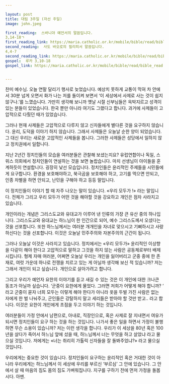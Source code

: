 ```yaml
---

layout: post
title: 대림 3주일 (자선 주일)
image: john.jpeg

first_reading:  스바니야 예언서의 말씀입니다.
3,14-18ㄱ
first_reading_link: https://maria.catholic.or.kr/mobile/bible/read/bible_read.asp?m=1&n=133&p=37
second_reading:  사도 바오로의 필리피서 말씀입니다.
4,4-7
second_reading_link: https://maria.catholic.or.kr/mobile/bible/read/bible_read.asp?m=2&n=152&p=8
gospel:  루카 3,10-18
gospel_link: https://maria.catholic.or.kr/mobile/bible/read/bible_read.asp?m=2&n=149&p=3


---
```


찬미 예수님. 오늘 연말 달리기 행사로 늦었습니다. 예상치 못하게 교통이 막혀 차 안에서 30분 넘게 오면서 화가 나는 저를 돌이켜 보면서 ‘이 세상에서 사제로 사는 것이 쉽지 않구나.’를 느꼈습니다. 가만히 생각해 보니까 옛날 시절 신부님들은 윽박지르고 성격이 있는 분들이 있었습니다. 한국 뿐만 아니라 여기도 그랬다고 합니다. 과거에 사제들이 고압적으로 다뤘던 때가 있었습니다. 

그러나 현재 사제들은 고압적으로 다루지 않고 신자들에게 별다른 것을 요구하지 않습니다. 윤리, 도덕을 이야기 하지 않습니다. 그래서 사제들은 오늘날 순한 양이 되었습니다. 그 대신 우리는 새로운 고압적인 사제들을 봅니다. 그러한 사제들은 성당에서 일하지 않고 정치권에서 일합니다. 

지난 2년간 정치인들의 모습을 여러분들은 관찰해 보셨는지요? 유럽연합이나 독일, 스위스 의회에서 정치인들이 연설하는 것을 보면 놀랍습니다. 마치 선생님이 아이들을 훈계하듯이 연설합니다. 굉장히 낯선 모습입니다. 정치인들은 윤리적인 주제들을 시민들에게 요구합니다. 환경을 보호해야하고, 북극곰을 보호해야 하고, 고기를 먹으면 안되고, 인종 차별을 하면 안되고, 난민을 구해야 하고 등등 말입니다. 

이 정치인들이 이야기 할 때 자주 나오는 말이 있습니다. «우리 모두가 !» 라는 말입니다. 전체가 그리고 우리 모두가 어떤 것을 해야할 것을 강요하고 개인은 점차 사라지고 있습니다. 

개인이라는 개념은 그리스도교와 유대교가 이루어 낸 인류의 가장 큰 유산 중의 하나입니다. 그리스도교와 유대교는 하느님이 한 인간으로 되어, 예수 그리스도께서 오셨다는 것을 선포합니다. 또한 하느님께서는 여러분 개개인을 자녀로 맞으시고 기뻐하시고 사랑하신다는 것을 선포합니다. 이것은 오늘날 민주주의와 자본주의의 근간이 됩니다. 

그러나 오늘날 이것은 사라지고 있습니다. 정치에서는 «우리 모두가» 윤리적인 이상향을 다같이 해야 한다고 고압적으로 말하고 그것을 하지 않는 사람은 공동체로부터 배제시킵니다. 형제 자매 여러분, 어쩌면 오늘날 우리는 개인을 잃어버리고 군중 중에 한 존재로, 여럿 가운데 하나로 전쟁을 치르고 있는 게 아닐까 생각해 보신 적 있습니까? 저는 그래서 개인이 되고 싶습니다. 개인으로 살아가려고 합니다. 

그리고 우리가 예언자 요한의 이야기를 듣고 새길 수 있는 것은 이 개인에 대한 크나큰 동조가 아닐까 싶습니다. ‘군중이 요한에게 물었다. 그러면 저희가 어떻게 해야 합니까? ‘ 라고 군중이 묻자 너희 모두는 이렇게 해야 한다가 아니라 옷을 두벌 가진 사람은 없는 자에게 한 벌 나눠주고, 군인들은 강탈하지 말고 세리들은 받아야 할 것만 받고.. 라고 합니다. 이것은 요한이 개인에게 초점을 두고 이야기 하는 것입니다. 

여러분들이 가정 안에서 남편으로, 아내로, 직장인으로, 혹은 사제로 잘 지내면서 여유가 되시면 정치인들이 요구 하는 것을 하는 것입니다. 나가서 좋은 일을
하면서 가정이 불행하면 무슨 소용이 있습니까? 저는 이런 생각을 합니다. 우리가 이 세상을 80년 혹은 100년을 살다가 죽어서 하느님 앞에 섰을 때, 하느님께서 너는 무엇을 하고 살았냐 라고 물으실 것입니다. 저에게는 «너는 취리히 가톨릭 신자들을 잘 돌봐주었냐?» 라고 물으실 것입니다. 

우리에게는 중요한 것이 있습니다. 정치인들이 요구하는 윤리적인 혹은 거대한 것이 아니라 우리에게는 하느님께서 이 세상에 우리를 부르신 ‘부르심’ 그 안에 있습니다. 그 안에서 살 때 마음의 짐도 몸의 짐도 가벼워집니다. 지구를 구하기 전에 먼저 가정을 돌봅시다. 아멘.